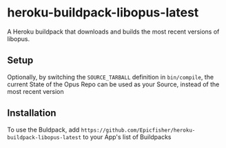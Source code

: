 # heroku-buildpack-libopus-latest

A Heroku buildpack that downloads and builds the most recent versions of libopus.

## Setup
Optionally, by switching the `SOURCE_TARBALL` definition in `bin/compile`, the current State of the Opus Repo can be used as your Source, instead of the most recent version

## Installation
To use the Buldpack, add ```https://github.com/Epicfisher/heroku-buildpack-libopus-latest``` to your App's list of Buildpacks

